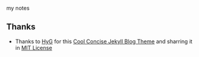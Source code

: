 
my notes


## Thanks

* Thanks to [HyG](https://github.com/Gaohaoyang) for this [Cool Concise Jekyll Blog Theme](https://github.com/Gaohaoyang/gaohaoyang.github.io) and sharring it in [MIT License](https://github.com/Gaohaoyang/gaohaoyang.github.io/blob/master/LICENSE.md)

